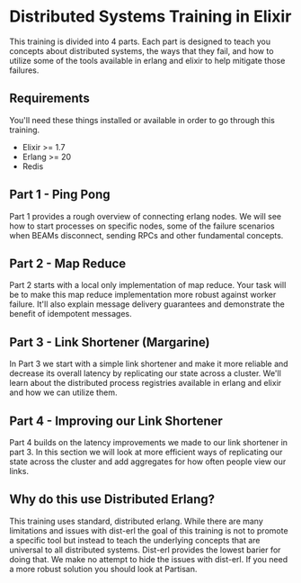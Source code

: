 # Distributed Systems Training in Elixir

This training is divided into 4 parts. Each part is designed to teach you
concepts about distributed systems, the ways that they fail, and how to utilize
some of the tools available in erlang and elixir to help mitigate those failures.

## Requirements

You'll need these things installed or available in order to go through
this training.

* Elixir >= 1.7
* Erlang >= 20
* Redis

## Part 1 - Ping Pong

Part 1 provides a rough overview of connecting erlang nodes. We will see
how to start processes on specific nodes, some of the failure scenarios
when BEAMs disconnect, sending RPCs and other fundamental concepts.

## Part 2 - Map Reduce

Part 2 starts with a local only implementation of map reduce. Your task
will be to make this map reduce implementation more robust against worker
failure. It'll also explain message delivery guarantees and demonstrate
the benefit of idempotent messages.

## Part 3 - Link Shortener (Margarine)

In Part 3 we start with a simple link shortener and make it more reliable
and decrease its overall latency by replicating our state across
a cluster. We'll learn about the distributed process registries available
in erlang and elixir and how we can utilize them.

## Part 4 - Improving our Link Shortener

Part 4 builds on the latency improvements we made to our link shortener in part 3. In this section we will look at more efficient ways of replicating our state across the cluster and add aggregates for how often people view our links.

## Why do this use Distributed Erlang?

This training uses standard, distributed erlang. While there are many limitations
and issues with dist-erl the goal of this training is not to promote a specific
tool but instead to teach the underlying concepts that are universal to
all distributed systems. Dist-erl provides the lowest barier for doing
that. We make no attempt to hide the issues with dist-erl. If you need
a more robust solution you should look at Partisan.
